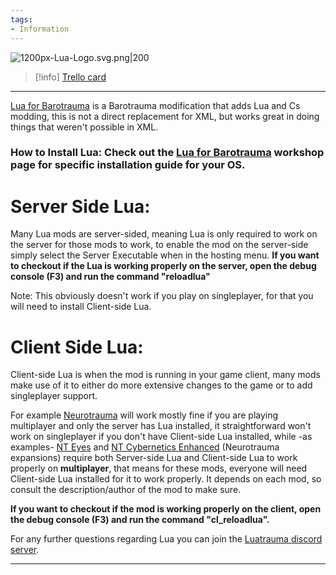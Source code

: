 ```yaml
---
tags:
- Information
---
```


![1200px-Lua-Logo.svg.png\|200](/Information/How%20to%20install%20Lua%20for%20Barotrauma%20(required%20by%20Neurotrauma)%20-%20Attachments/6718845db30472d958dd7e7d.png)

> [!info] [Trello card](https://trello.com/c/8peFj5ez/185-how-to-install-lua-for-barotrauma-required-by-neurotrauma)

---

[Lua for Barotrauma](https://steamcommunity.com/sharedfiles/filedetails/?id=2559634234 "‌") is a Barotrauma modification that adds Lua and Cs modding, this is not a direct replacement for XML, but works great in doing things that weren't possible in XML.

### How to Install Lua: Check out the [Lua for Barotrauma](https://steamcommunity.com/sharedfiles/filedetails/?id=2559634234 "‌") workshop page for specific installation guide for your OS.

# Server Side Lua:

Many Lua mods are server-sided, meaning Lua is only required to work on the server for those mods to work, to enable the mod on the server-side simply select the Server Executable when in the hosting menu.
**If you want to checkout if the Lua is working properly on the server, open the debug console (F3) and run the command "reloadlua"**

Note: This obviously doesn't work if you play on singleplayer, for that you will need to install Client-side Lua.

# Client Side Lua:

Client-side Lua is when the mod is running in your game client, many mods make use of it to either do more extensive changes to the game or to add singleplayer support.

For example [Neurotrauma](https://steamcommunity.com/sharedfiles/filedetails/?id=3190189044 "‌") will work mostly fine if you are playing multiplayer and only the server has Lua installed, it straightforward won't work on singleplayer if you don't have Client-side Lua installed, while -as examples- [NT Eyes](https://steamcommunity.com/sharedfiles/filedetails/?id=3294574390 "‌") and [NT Cybernetics Enhanced](https://steamcommunity.com/sharedfiles/filedetails/?id=3324062208 "‌") (Neurotrauma expansions) require both Server-side Lua and Client-side Lua to work properly on **multiplayer**, that means for these mods, everyone will need Client-side Lua installed for it to work properly. It depends on each mod, so consult the description/author of the mod to make sure.

**If you want to checkout if the mod is working properly on the client, open the debug console (F3) and run the command "cl_reloadlua".**

For any further questions regarding Lua you can join the [Luatrauma discord server](https://discord.gg/f9zvNNuxu9 "‌").

---

